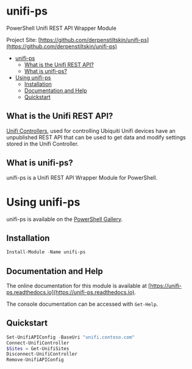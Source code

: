 # unifi-ps
PowerShell Unifi REST API Wrapper Module

Project Site: [https://github.com/derpenstiltskin/unifi-ps](https://github.com/derpenstiltskin/unifi-ps)

- [unifi-ps](#unifi-ps)
    - [What is the Unifi REST API?](#what-is-the-unifi-rest-api)
    - [What is unifi-ps?](#what-is-unifi-ps)
- [Using unifi-ps](#using-unifi-ps)
    - [Installation](#installation)
    - [Documentation and Help](#documentation-and-help)
    - [Quickstart](#quickstart)

## What is the Unifi REST API?
[Unifi Controllers](https://www.ui.com/software/), used for controlling Ubiquiti Unifi devices have an unpublished REST API that can be used to get data and modify settings stored in the Unifi Controller.

## What is unifi-ps?
unifi-ps is a Unifi REST API Wrapper Module for PowerShell.


# Using unifi-ps
unifi-ps is available on the [PowerShell Gallery](https://powershellgallery.com/packages/unifi-ps).

## Installation
```powershell
Install-Module -Name unifi-ps
```

## Documentation and Help
The online documentation for this module is available at [https://unifi-ps.readthedocs.io](https://unifi-ps.readthedocs.io).

The console documentation can be accessed with `Get-Help`.

## Quickstart
```powershell
Set-UnifiAPIConfig -BaseUri "unifi.contoso.com"
Connect-UnifiController
$Sites = Get-UnifiSites
Disconnect-UnifiController
Remove-UnifiAPIConfig
```